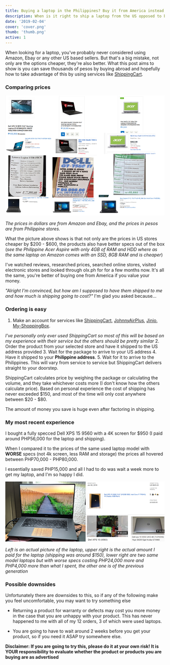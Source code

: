 ```yaml
---
title: Buying a laptop in the Philippines? Buy it from America instead!
description: When is it right to ship a laptop from the US opposed to buying locally
date: '2019-02-04'
cover: 'cover.png'
thumb: 'thumb.png'
active: 1
---
```

When looking for a laptop, you've probably never considered using Amazon, Ebay or any other US based sellers. But that's a big mistake, not only are the options cheaper, they're also better. What this post aims to show is you can save thousands of pesos by buying abroad and hopefully how to take advantage of this by using services like [ShippingCart](https://www.shippingcart.com).

### Comparing prices

![Laptop prices comparison](prices.png "Laptop prices comparison")

_The prices in dollars are from Amazon and Ebay, and the prices in pesos are from Philippine stores._ 

What the picture above shows is that not only are the prices in US stores cheaper by $200 - $600, the products also have better specs out of the box (_see the Philippine Acer Aspire with only 4GB of RAM and HDD where as the same laptop on Amazon comes with an SSD, 8GB RAM and is cheaper_)

I've watched reviews, researched prices, searched online stores, visited electronic stores and looked through olx.ph for for a few months now. It's all the same, you're better of buying one from America if you value your money.

_"Alright I'm convinced, but how am I supposed to have them shipped to me and how much is shipping going to cost?"_ I'm glad you asked because...

### Ordering is easy

1. Make an account for services like [ShippingCart](https://www.shippingcart.com), [JohnnyAirPlus](https://johnnyairplus.com/), [Jinio](https://jinio.com.ph/), [My-ShoppingBox](https://my-shoppingbox.com/). 

_I've personally only ever used ShippingCart so most of this will be based on my experience with their service but the others should be pretty similar_
2. Order the product from your selected store and have it shipped to the US address provided
3. Wait for the package to arrive to your US address
4. Have it shipped to your **Philippine address**. 
5. Wait for it to arrive to the Philippines. This will vary from service to service but ShippingCart delivers straight to your doorstep.

ShippingCart calculates price by weighing the package or calculating the volume, and they take whichever costs more (I don't know how the others calculate price). Based on personal experience the cost of shipping has never exceeded $150, and most of the time will only cost anywhere between $20 - $80.

The amount of money you save is huge even after factoring in shipping. 

### My most recent experience

I bought a fully specced Dell XPS 15 9560 with a 4K screen for $950 (I paid around PHP56,000 for the laptop and shipping). 

When I compared it to the prices of the same used laptop model with **WORSE** specs (not 4k screen, less RAM and storage) the prices all hovered between PHP70,000 - PHP80,000. 

I essentially saved PHP15,000 and all I had to do was wait a week more to get my laptop, and I'm so happy I did.

![Recent purchase compared to OLX](result.png "Recent purchase compared to OLX")

_Left is an actual picture of the laptop, upper right is the actual amount I paid for the laptop (shipping was around $150), lower right are two same model laptops but with worse specs costing PHP24,000 more and PHP4,000 more than what I spent, the other one is of the previous generation_

### Possible downsides

Unfortunately there are downsides to this, so if any of the following make you feel uncomfortable, you may want to try something else

* Returning a product for warranty or defects may cost you more money in the case that you are unhappy with your product. This has never happened to me with all of my 12 orders, 3 of which were used laptops.

* You are going to have to wait around 2 weeks before you get your product, so if you need it ASAP try somewhere else.

**Disclaimer: If you are going to try this, please do it at your own risk! It is YOUR responsibility to evaluate whether the product or products you are buying are as advertised**